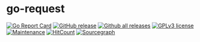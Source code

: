 # go-request

[![Go Report Card](https://goreportcard.com/badge/github.com/diegohce/go-request)](https://goreportcard.com/report/github.com/diegohce/go-request)
[![GitHub release](https://img.shields.io/github/release/diegohce/go-request.svg)](https://github.com/diegohce/go-request/releases/)
[![Github all releases](https://img.shields.io/github/downloads/diegohce/go-request/total.svg)](https://github.com/diegohce/go-request/releases/)
[![GPLv3 license](https://img.shields.io/badge/License-GPLv3-blue.svg)](https://github.com/diegohce/go-request/blob/master/LICENSE)
[![Maintenance](https://img.shields.io/badge/Maintained%3F-yes-green.svg)](https://github.com/diegohce/go-request/graphs/commit-activity)
[![HitCount](http://hits.dwyl.io/diegohce/go-request.svg)](http://hits.dwyl.io/diegohce/go-request)
[![Sourcegraph](https://sourcegraph.com/github.com/diegohce/go-request/-/badge.svg)](https://sourcegraph.com/github.com/diegohce/go-request?badge)


